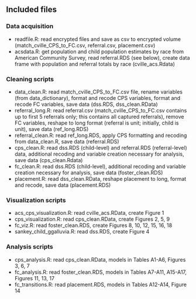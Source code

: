 ## Included files

### Data acquisition

* readfile.R: read encrypted files and save as csv to encrypted volume (match_cville_CPS_to_FC.csv, referral.csv, placement.csv)
* acsdata.R: get population and child population estimates by race from American Community Survey, read referral.RDS (see below), create data frame with population and referral totals by race (cville_acs.Rdata)

### Cleaning scripts

* data_clean.R: read match_cville_CPS_to_FC.csv file, rename variables (from data_dictionary), format and recode CPS variables, format and recode FC variables, save data (dss.RDS, dss_clean.RData)
* referral_long.R: read referral.csv (match_cville_CPS_to_FC.csv contains up to first 5 referrals only; this contains all captured referrals), remove FC variables, reshape to long format (referral is unit; initially, child is unit), save data (ref_long.RDS)
* referral_clean.R: read ref_long.RDS, apply CPS formatting and recoding from data_clean.R, save data (referral.RDS)
* cps_clean.R: read dss.RDS (child-level) and referral.RDS (referral-level) data, additional recoding and variable creation necessary for analysis, save data (cps_clean.Rdata)
* fc_clean.R: read dss.RDS (child-level), additional recoding and variable creation necessary for analysis, save data (foster_clean.RDS)
* placement.R: read dss_clean.RData, reshape placement to long, format and recode, save data (placement.RDS)

### Visualization scripts

* acs_cps_visualization.R: read cville_acs.RData, create Figure 1
* cps_visualization.R: read cps_clean.RData, create Figures 2, 5, 9
* fc_viz.R: read foster_clean.RDS, create Figures 8, 10, 12, 15, 16, 18
* sankey_child_ggalluvia.R: read dss.RDS, create Figure 4

### Analysis scripts

* cps_analysis.R: read cps_clean.RData, models in Tables A1-A6, Figures 3, 6, 7
* fc_analysis.R: read foster_clean.RDS, models in Tables A7-A11, A15-A17, Figures 11, 13, 17
* fc_transitions.R: read placement.RDS, models in Tables A12-A14, Figure 14

